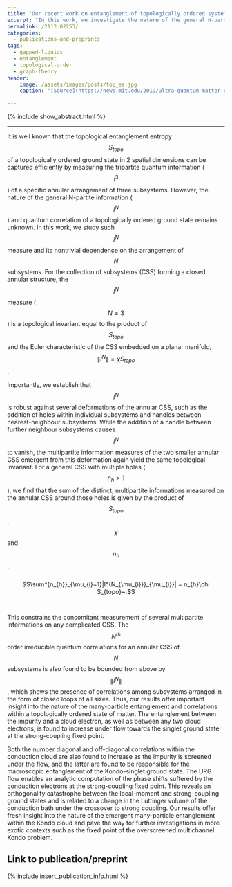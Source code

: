 ```yaml
---
title: "Our recent work on entanglement of topologically ordered systems has been published in Phys. Rev. A"
excerpt: "In this work, we investigate the nature of the general N-partite information and quantum correlation of a topologically ordered ground state."
permalink: /2112.02253/
categories:
  - publications-and-preprints
tags:
  - gapped-liquids
  - entanglement
  - topological-order
  - graph-theory
header:
    image: /assets/images/posts/top_ee.jpg
    caption: "[Source](https://news.mit.edu/2019/ultra-quantum-matter-uqm-research-given-8m-boost-0529)"

---
```


{% include show_abstract.html %}

---

It is well known that the topological entanglement entropy $$S_{topo}$$ of a topologically ordered ground state in 2 spatial dimensions can be captured efficiently by measuring the tripartite quantum information ($$I^{3}$$) of a specific annular arrangement of three subsystems. However, the nature of the general N-partite information ($$I^{N}$$) and quantum correlation of a topologically ordered ground state remains unknown. In this work, we study such $$I^N$$ measure and its nontrivial dependence on the arrangement of $$N$$ subsystems. For the collection of subsystems (CSS) forming a closed annular structure, the $$I^{N}$$ measure ($$N\geq 3$$) is a topological invariant equal to the product of $$S_{topo}$$ and the Euler characteristic of the CSS embedded on a planar manifold, $$\|I^{N}\|=\chi S_{topo}$$. 

Importantly, we establish that $$I^{N}$$ is robust against several deformations of the annular CSS, such as the addition of holes within individual subsystems and handles between nearest-neighbour subsystems.
While the addition of a handle between further neighbour subsystems causes $$I^{N}$$ to vanish, the multipartite information measures of the two smaller annular CSS emergent from this deformation again yield the same topological invariant. For a general CSS with multiple holes ($$n_{h}>1$$), we find that the sum of the distinct,  multipartite informations measured on the annular CSS around those holes is given by the product of $$S_{topo}$$, $$\chi$$ and $$n_{h}$$, 
<br><br>
$$\sum^{n_{h}}_{\mu_{i}=1}|I^{N_{\mu_{i}}}_{\mu_{i}}| = n_{h}\chi S_{topo}~.$$
<br><br>
This constrains the concomitant measurement of several multipartite informations on any complicated CSS. The $$N^{th}$$ order irreducible quantum correlations for an annular CSS of $$N$$ subsystems is also found to be bounded from above by $$\|I^{N}\|$$, which shows the presence of correlations among subsystems arranged in the form of closed loops of all sizes. Thus, our results offer important insight into the nature of the many-particle entanglement and correlations within a topologically ordered state of matter.
The entanglement between the impurity and a cloud electron, as well as between any two cloud electrons, is found to increase under flow towards the singlet ground state at the strong-coupling fixed point. 

Both the number diagonal and off-diagonal correlations within the conduction cloud are also found to increase as the impurity is screened under the flow, and the latter are found to be responsible for the macroscopic entanglement of the Kondo-singlet ground state. The URG flow enables an analytic computation of the phase shifts suffered by the conduction electrons at the strong-coupling fixed point. This reveals an orthogonality catastrophe between the local-moment and strong-coupling ground states and is related to a change in the Luttinger volume of the conduction bath under the crossover to strong coupling. Our results offer fresh insight into the nature of the emergent many-particle entanglement within the Kondo cloud and pave the way for further investigations in more exotic contexts such as the fixed point of the overscreened multichannel Kondo problem.

## Link to publication/preprint

{% include insert_publication_info.html %}
